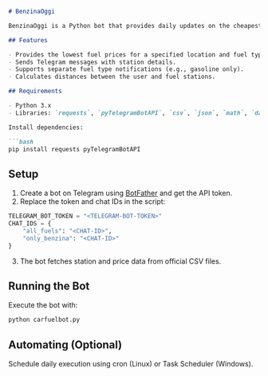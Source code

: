 ```markdown
# BenzinaOggi

BenzinaOggi is a Python bot that provides daily updates on the cheapest fuel stations near a specified location. It supports various fuel types (e.g., gasoline, diesel) and uses official data sources.

## Features

- Provides the lowest fuel prices for a specified location and fuel type.
- Sends Telegram messages with station details.
- Supports separate fuel type notifications (e.g., gasoline only).
- Calculates distances between the user and fuel stations.

## Requirements

- Python 3.x
- Libraries: `requests`, `pyTelegramBotAPI`, `csv`, `json`, `math`, `datetime`

Install dependencies:

```bash
pip install requests pyTelegramBotAPI
```

## Setup

1. Create a bot on Telegram using [BotFather](https://core.telegram.org/bots#botfather) and get the API token.
2. Replace the token and chat IDs in the script:

```python
TELEGRAM_BOT_TOKEN = "<TELEGRAM-BOT-TOKEN>"
CHAT_IDS = {
    "all_fuels": "<CHAT-ID>",  
    "only_benzina": "<CHAT-ID>"
}
```

3. The bot fetches station and price data from official CSV files.

## Running the Bot

Execute the bot with:

```bash
python carfuelbot.py
```

## Automating (Optional)

Schedule daily execution using cron (Linux) or Task Scheduler (Windows).
